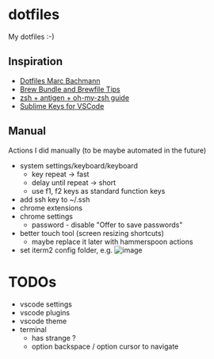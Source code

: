 # dotfiles

My dotfiles :-)

## Inspiration

- [Dotfiles Marc Bachmann](https://github.com/marcbachmann/dotfiles)
- [Brew Bundle and Brewfile Tips](https://gist.github.com/ChristopherA/a579274536aab36ea9966f301ff14f3f)
- [zsh + antigen + oh-my-zsh guide](https://phuctm97.com/blog/zsh-antigen-ohmyzsh)
- [Sublime Keys for VSCode](https://github.com/Microsoft/vscode-sublime-keybindings/blob/main/package.json)

## Manual

Actions I did manually (to be maybe automated in the future)
- system settings/keyboard/keyboard
  - key repeat -> fast
  - delay until repeat -> short
  - use f1, f2 keys as standard function keys
- add ssh key to ~/.ssh
- chrome extensions
- chrome settings
  - password - disable "Offer to save passwords"
- better touch tool (screen resizing shortcuts)
  - maybe replace it later with hammerspoon actions
- set iterm2 config folder, e.g. ![image](https://user-images.githubusercontent.com/172394/144226562-c38f232a-3bae-45e5-aafb-ccc36ac77b8d.png)


# TODOs

- vscode settings
- vscode plugins
- vscode theme
- terminal
  - has strange ?
  - option backspace / option cursor to navigate